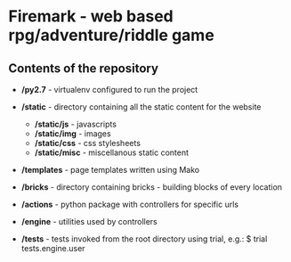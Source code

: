 # Firemark - web based rpg/adventure/riddle game

## Contents of the repository

* **/py2.7** - virtualenv configured to run the project

* **/static** - directory containing all the static content for the website
    * **/static/js** - javascripts
    * **/static/img** - images
    * **/static/css** - css stylesheets
    * **/static/misc** - miscellanous static content

* **/templates** - page templates written using Mako

* **/bricks** - directory containing bricks - building blocks of every location

* **/actions** - python package with controllers for specific urls

* **/engine** - utilities used by controllers

* **/tests** - tests invoked from the root directory using trial, e.g.:
    $ trial tests.engine.user
